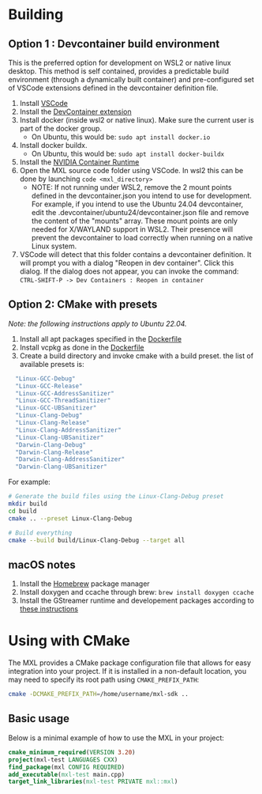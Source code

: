 <!-- SPDX-FileCopyrightText: 2025 Contributors to the Media eXchange Layer project. -->
<!-- SPDX-License-Identifier: Apache-2.0 -->

# Building

## Option 1 : Devcontainer build environment

This is the preferred option for development on WSL2 or native linux desktop. This method is self contained, provides a predictable build environment (through a dynamically built container) and pre-configured set of VSCode extensions defined in the devcontainer definition file.

1. Install [VSCode](https://code.visualstudio.com/)
2. Install the [DevContainer extension](vscode:extension/ms-vscode-remote.remote-containers)
3. Install docker (inside wsl2 or native linux). Make sure the current user is part of the docker group.
   - On Ubuntu, this would be: `sudo apt install docker.io`
4. Install docker buildx.
   - On Ubuntu, this would be: `sudo apt install docker-buildx`
5. Install the [NVIDIA Container Runtime](https://docs.nvidia.com/datacenter/cloud-native/container-toolkit/latest/install-guide.html)
6. Open the MXL source code folder using VSCode. In wsl2 this can be done by launching `code <mxl_directory>`
   - NOTE: If not running under WSL2, remove the 2 mount points defined in the devcontainer.json you intend to use for development.  For example, if you intend to use the Ubuntu 24.04 devcontainer, edit the .devcontainer/ubuntu24/devcontainer.json file and remove the content of the "mounts" array.  These mount points are only needed for X/WAYLAND support in WSL2.  Their presence will prevent the devcontainer to load correctly when running on a native Linux system.
7. VSCode will detect that this folder contains a devcontainer definition. It will prompt you with a dialog "Reopen in dev container". Click this dialog. If the dialog does not appear, you can invoke the command: `CTRL-SHIFT-P -> Dev Containers : Reopen in container`

## Option 2: CMake with presets

_Note: the following instructions apply to Ubuntu 22.04._

1. Install all apt packages specified in the [Dockerfile](../.devcontainer/Dockerfile)
2. Install vcpkg as done in the [Dockerfile](../.devcontainer/Dockerfile)
3. Create a build directory and invoke cmake with a build preset. the list of available presets is:

```bash
  "Linux-GCC-Debug"
  "Linux-GCC-Release"
  "Linux-GCC-AddressSanitizer"
  "Linux-GCC-ThreadSanitizer"
  "Linux-GCC-UBSanitizer"
  "Linux-Clang-Debug"
  "Linux-Clang-Release"
  "Linux-Clang-AddressSanitizer"
  "Linux-Clang-UBSanitizer"
  "Darwin-Clang-Debug"
  "Darwin-Clang-Release"
  "Darwin-Clang-AddressSanitizer"
  "Darwin-Clang-UBSanitizer"
```

For example:

```bash
# Generate the build files using the Linux-Clang-Debug preset
mkdir build
cd build
cmake .. --preset Linux-Clang-Debug

# Build everything
cmake --build build/Linux-Clang-Debug --target all
```

## macOS notes

1. Install the [Homebrew](https://brew.sh) package manager
2. Install doxygen and ccache through brew: `brew install doxygen ccache`
3. Install the GStreamer runtime and developement packages according to [these instructions](https://gstreamer.freedesktop.org/documentation/installing/on-mac-osx.html?gi-language=c#download-and-install-the-sdk)

# Using with CMake

The MXL provides a CMake package configuration file that allows for easy integration into your project. If it is installed in a non-default location, you may need to specify its root path using `CMAKE_PREFIX_PATH`:

```bash
cmake -DCMAKE_PREFIX_PATH=/home/username/mxl-sdk ..
```

## Basic usage

Below is a minimal example of how to use the MXL in your project:

```cmake
cmake_minimum_required(VERSION 3.20)
project(mxl-test LANGUAGES CXX)
find_package(mxl CONFIG REQUIRED)
add_executable(mxl-test main.cpp)
target_link_libraries(mxl-test PRIVATE mxl::mxl)
```
